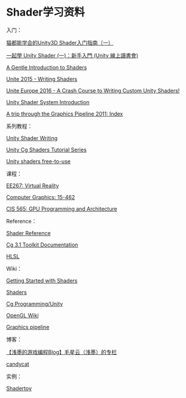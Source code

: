 # Shader学习资料

入门：

[猫都能学会的Unity3D Shader入门指南（一）](https://onevcat.com/2013/07/shader-tutorial-1/)

[一起學 Unity Shader (一)：新手入門 (Unity 線上讀書會)](https://www.youtube.com/watch?v=fhmf5PacfVg)

[A Gentle Introduction to Shaders](https://unity3d.com/cn/learn/tutorials/topics/graphics/gentle-introduction-shaders)

[Unite 2015 - Writing Shaders](https://www.youtube.com/watch?v=epixwRw80MM)

[Unite Europe 2016 - A Crash Course to Writing Custom Unity Shaders!](https://www.youtube.com/watch?v=3penhrrKCYg)

[Unity Shader System Introduction](https://www.slideshare.net/MrDustinLee/unity-shadersystemfinal)

[A trip through the Graphics Pipeline 2011: Index](https://fgiesen.wordpress.com/2011/07/09/a-trip-through-the-graphics-pipeline-2011-index/)



系列教程：

[Unity Shader Writing](https://www.youtube.com/watch?v=zJxxXjoZE30&list=PLV4HCa5XqFT02gZOZ_Jb_A66wqDhZMCkN)

[Unity Cg Shaders Tutorial Series](https://www.youtube.com/watch?v=hDJQXzajiPg&list=PLb8LPjN5zpx1tauZfNE1cMIIPy15UlJNZ)

[Unity shaders free-to-use](https://www.youtube.com/watch?v=kIfRyj6Zc0c&list=PLtt-rl-OtMbJFHEelLN5n9mLwL7bml1Ng)



课程：

[EE267: Virtual Reality](https://stanford.edu/class/ee267/)

[Computer Graphics: 15-462](https://www.cs.cmu.edu/~jkh/462_s07/)

[CIS 565: GPU Programming and Architecture](https://cis565-fall-2017.github.io/)



Reference：

[Shader Reference](https://docs.unity3d.com/Manual/SL-Reference.html)

[Cg 3.1 Toolkit Documentation](http://developer.download.nvidia.com/cg/index.html)

[HLSL](https://docs.microsoft.com/en-us/windows/desktop/direct3dhlsl/dx-graphics-hlsl)



Wiki：

[Getting Started with Shaders](http://wiki.unity3d.com/index.php/Getting_Started_with_Shaders)

[Shaders](http://wiki.unity3d.com/index.php/Shaders)

[Cg Programming/Unity](https://en.wikibooks.org/wiki/Cg_Programming/Unity)

[OpenGL Wiki](https://www.khronos.org/opengl/wiki/Main_Page)

[Graphics pipeline](https://en.wikipedia.org/wiki/Graphics_pipeline)



博客：

[【浅墨的游戏编程Blog】毛星云（浅墨）的专栏](https://blog.csdn.net/poem_qianmo)

[candycat](https://blog.csdn.net/candycat1992)



实例：

[Shadertoy](https://www.shadertoy.com/)

